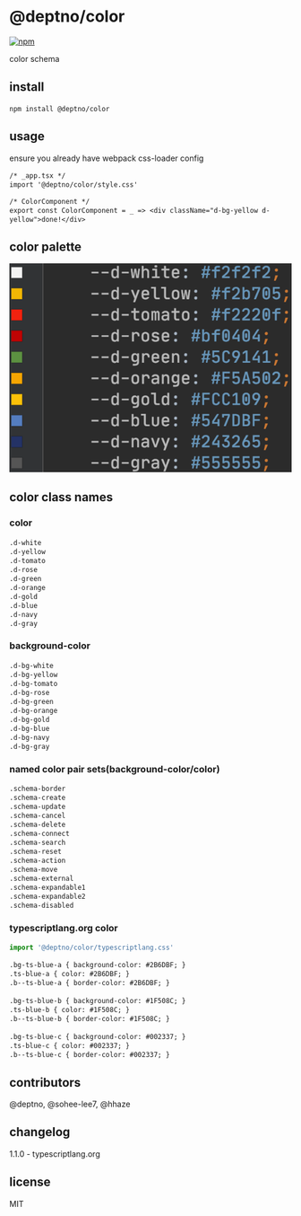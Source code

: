 # @deptno/color

[![npm](https://img.shields.io/npm/dt/@deptno/color.svg?style=for-the-badge)](https://www.npmjs.com/package/@deptno/color)

color schema

## install
```shell script
npm install @deptno/color
```

## usage
ensure you already have webpack css-loader config
```tsx
/* _app.tsx */
import '@deptno/color/style.css'
```
```tsx
/* ColorComponent */
export const ColorComponent = _ => <div className="d-bg-yellow d-yellow">done!</div>
```

## color palette
![color palette](color-palette.png)

## color class names
### color
```
.d-white
.d-yellow
.d-tomato
.d-rose
.d-green
.d-orange
.d-gold
.d-blue
.d-navy
.d-gray
```
### background-color
```
.d-bg-white
.d-bg-yellow
.d-bg-tomato
.d-bg-rose
.d-bg-green
.d-bg-orange
.d-bg-gold
.d-bg-blue
.d-bg-navy
.d-bg-gray
```
### named color pair sets(background-color/color)
```
.schema-border
.schema-create
.schema-update
.schema-cancel
.schema-delete
.schema-connect
.schema-search
.schema-reset
.schema-action
.schema-move
.schema-external
.schema-expandable1
.schema-expandable2
.schema-disabled
```
### typescriptlang.org color
```typescript jsx
import '@deptno/color/typescriptlang.css'
```
```
.bg-ts-blue-a { background-color: #2B6DBF; }
.ts-blue-a { color: #2B6DBF; }
.b--ts-blue-a { border-color: #2B6DBF; }

.bg-ts-blue-b { background-color: #1F508C; }
.ts-blue-b { color: #1F508C; }
.b--ts-blue-b { border-color: #1F508C; }

.bg-ts-blue-c { background-color: #002337; }
.ts-blue-c { color: #002337; }
.b--ts-blue-c { border-color: #002337; }
```

## contributors
@deptno, @sohee-lee7, @hhaze

## changelog
1.1.0 - typescriptlang.org

## license
MIT
